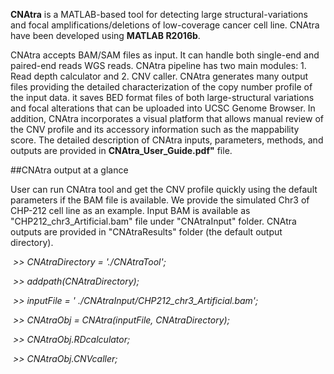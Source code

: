 **CNAtra** is a MATLAB-based tool for detecting large structural-variations and focal amplifications/deletions of low-coverage cancer cell line. CNAtra have been developed using **MATLAB R2016b**. 

CNAtra accepts BAM/SAM files as input. It can handle both single-end and paired-end reads WGS reads. CNAtra pipeline has two main modules: 1. Read depth calculator and 2. CNV caller. CNAtra generates many output files providing the detailed characterization of the copy number profile of the input data. it saves BED format files of both large-structural variations and focal alterations that can be uploaded into UCSC Genome Browser.  In addition, CNAtra incorporates a visual platform that allows manual review of the CNV profile and its accessory information such as the mappability score. The detailed description of CNAtra inputs, parameters, methods, and outputs are provided in **CNAtra_User_Guide.pdf"** file.

##CNAtra output at a glance

User can run CNAtra tool and get the CNV profile quickly using the default parameters if the BAM file is available. We provide the simulated Chr3  of CHP-212 cell line as an example. Input BAM is available as "CHP212_chr3_Artificial.bam" file under "CNAtraInput" folder. CNAtra outputs are provided in "CNAtraResults" folder (the default output directory). 

​			*>> CNAtraDirectory = './CNAtraTool';*

​			*>> addpath(CNAtraDirectory);*

​			*>> inputFile = ' ./CNAtraInput/CHP212_chr3_Artificial.bam';*

​			*>> CNAtraObj = CNAtra(inputFile, CNAtraDirectory);*

​			*>> CNAtraObj.RDcalculator;*

​			*>> CNAtraObj.CNVcaller;*

